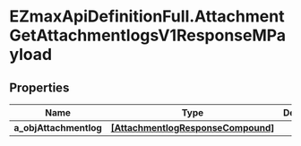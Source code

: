 # EZmaxApiDefinitionFull.AttachmentGetAttachmentlogsV1ResponseMPayload

## Properties

Name | Type | Description | Notes
------------ | ------------- | ------------- | -------------
**a_objAttachmentlog** | [**[AttachmentlogResponseCompound]**](AttachmentlogResponseCompound.md) |  | 


